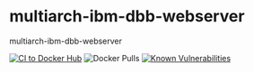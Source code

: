 # multiarch-ibm-dbb-webserver
multiarch-ibm-dbb-webserver

[![CI to Docker Hub](https://github.com/zOS-Application-RI/multiarch-ibm-dbb-webserver/actions/workflows/docker-image.yml/badge.svg)](https://github.com/zOS-Application-RI/multiarch-ibm-dbb-webserver/actions/workflows/docker-image.yml) ![Docker Pulls](https://img.shields.io/docker/pulls/ashish1981/multiarch-ibm-dbb-webserver?style=plastic) [![Known Vulnerabilities](https://snyk.io/test/github/zOS-Application-RI/multiarch-ibm-dbb-webserver/badge.svg)](https://snyk.io/test/github/zOS-Application-RI/multiarch-ibm-dbb-webserver)